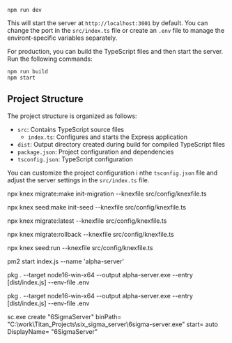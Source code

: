 ```
npm run dev
```

This will start the server at `http://localhost:3001` by default. You can change the port in the `src/index.ts` file or create an `.env` file to manage the environt-specific variables separately.

For production, you can build the TypeScript files and then start the server. Run the following commands:

```
npm run build
npm start
```

## Project Structure

The project structure is organized as follows:

- `src`: Contains TypeScript source files
  - `index.ts`: Configures and starts the Express application
- `dist`: Output directory created during build for compiled TypeScript files
- `package.json`: Project configuration and dependencies
- `tsconfig.json`: TypeScript configuration

You can customize the project configuration i nthe `tsconfig.json` file and adjust the server settings in the `src/index.ts` file.

<!-- knex commands -->

<!-- create migration-->

npx knex migrate:make init-migration --knexfile src/config/knexfile.ts

<!-- create seed -->

npx knex seed:make init-seed --knexfile src/config/knexfile.ts

<!-- run latest migration up -->

npx knex migrate:latest --knexfile src/config/knexfile.ts

<!-- rollback migration -->

npx knex migrate:rollback --knexfile src/config/knexfile.ts

<!-- run seed -->

npx knex seed:run --knexfile src/config/knexfile.ts

<!-- pm2 start process -->

pm2 start index.js --name 'alpha-server'

<!-- build exe for windows server -->

pkg . --target node16-win-x64 --output alpha-server.exe --entry [dist/index.js] --env-file .env

<!-- build exe -->

pkg . --target node16-win-x64 --output alpha-server.exe --entry [dist/index.js] --env-file .env

<!-- create service (needs admin)-->

sc.exe create "6SigmaServer" binPath= "C:\work\Titan_Projects\six_sigma_server\6sigma-server.exe" start= auto DisplayName= "6SigmaServer"
